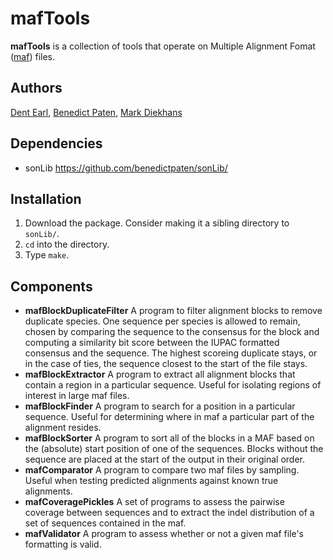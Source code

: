 # mafTools

**mafTools** is a collection of tools that operate on Multiple Alignment Fomat ([maf](http://genome.ucsc.edu/FAQ/FAQformat.html#format5)) files.

## Authors
[Dent Earl](https://github.com/dentearl/), [Benedict Paten](https://github.com/benedictpaten/), [Mark Diekhans](https://github.com/diekhans)

## Dependencies
* sonLib https://github.com/benedictpaten/sonLib/

## Installation
1. Download the package. Consider making it a sibling directory to <code>sonLib/</code>.
2. <code>cd</code> into the directory.
3. Type <code>make</code>.

## Components
* **mafBlockDuplicateFilter** A program to filter alignment blocks to remove duplicate species. One sequence per species is allowed to remain, chosen by comparing the sequence to the consensus for the block and computing a similarity bit score between the IUPAC formatted consensus and the sequence. The highest scoreing duplicate stays, or in the case of ties, the sequence closest to the start of the file stays.
* **mafBlockExtractor** A program to extract all alignment blocks that contain a region in a particular sequence. Useful for isolating regions of interest in large maf files.
* **mafBlockFinder** A program to search for a position in a particular sequence. Useful for determining where in maf a particular part of the alignment resides.
* **mafBlockSorter** A program to sort all of the blocks in a MAF based on the (absolute) start position of one of the sequences. Blocks without the sequence are placed at the start of the output in their original order.
* **mafComparator** A program to compare two maf files by sampling. Useful when testing predicted alignments against known true alignments.
* **mafCoveragePickles** A set of programs to assess the pairwise coverage between sequences and to extract the indel distribution of a set of sequences contained in the maf.
* **mafValidator** A program to assess whether or not a given maf file's formatting is valid. 
